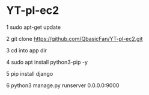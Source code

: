 # YT-pl-ec2
1
sudo apt-get update

2
git clone https://github.com/QbasicFan/YT-pl-ec2.git

3
cd into app dir 

4
sudo apt install python3-pip -y

5
pip install django

6
python3 manage.py runserver 0.0.0.0:9000
